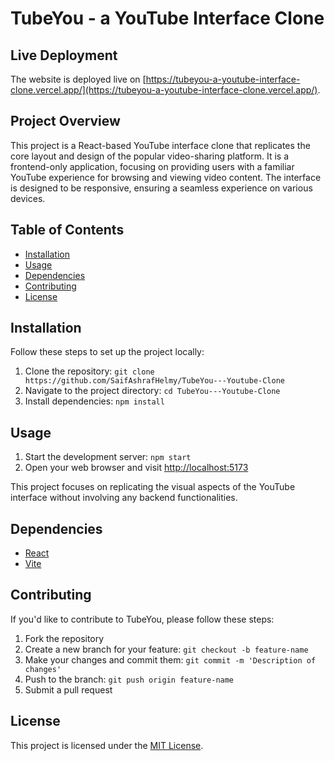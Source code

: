 # TubeYou - a YouTube Interface Clone

## Live Deployment

The website is deployed live on [https://tubeyou-a-youtube-interface-clone.vercel.app/](https://tubeyou-a-youtube-interface-clone.vercel.app/).

## Project Overview

This project is a React-based YouTube interface clone that replicates the core layout and design of the popular video-sharing platform. It is a frontend-only application, focusing on providing users with a familiar YouTube experience for browsing and viewing video content. The interface is designed to be responsive, ensuring a seamless experience on various devices.

## Table of Contents

- [Installation](#installation)
- [Usage](#usage)
- [Dependencies](#dependencies)
- [Contributing](#contributing)
- [License](#license)

## Installation

Follow these steps to set up the project locally:

1. Clone the repository: `git clone https://github.com/SaifAshrafHelmy/TubeYou---Youtube-Clone`
2. Navigate to the project directory: `cd TubeYou---Youtube-Clone`
3. Install dependencies: `npm install`

## Usage

1. Start the development server: `npm start`
2. Open your web browser and visit [http://localhost:5173](http://localhost:5173)

This project focuses on replicating the visual aspects of the YouTube interface without involving any backend functionalities.

## Dependencies

- [React](https://reactjs.org/)
- [Vite](https://vitejs.dev/)

## Contributing

If you'd like to contribute to TubeYou, please follow these steps:

1. Fork the repository
2. Create a new branch for your feature: `git checkout -b feature-name`
3. Make your changes and commit them: `git commit -m 'Description of changes'`
4. Push to the branch: `git push origin feature-name`
5. Submit a pull request

## License

This project is licensed under the [MIT License](LICENSE).
